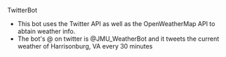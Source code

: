 TwitterBot
- This bot uses the Twitter API as well as the OpenWeatherMap API to abtain weather info.
- The bot's @ on twitter is @JMU_WeatherBot and it tweets the current weather of Harrisonburg, VA every 30 minutes
